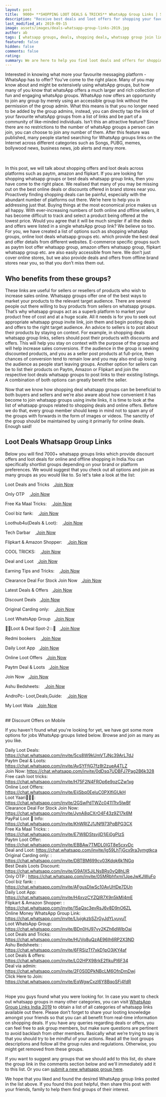 ```yaml
---
layout: post
title:  9000+ **SHOPPING LOOT DEALS & TRICKS** WhatsApp Group Links | September 2019
description: "Receive best deals and loot offers for shopping your favourite items from e-commerce websites as well as stores near you"
last_modified_at: 2019-09-15
image: assets/images/deals-whatsapp-group-links-2019.jpg
author: ab
tags: [ whatsapp groups, deals, shopping deals, whatsapp group join links, loot offers, loot deals, amazon, flipkart, paytm offers ]
featured: false
hidden: false
comments: false
rating:
summary: We are here to help you find loot deals and offers for shopping from your favourite websites such as Paytm, Flipkart, Amazon, Snapdeal, Shopclues etc. Not only that, you will also find deals and discounts for brands near you. Isn't that exciting? You can save thousands of your hard earned monry by taking a look at the <strong>9000+ whatsapp group links </strong> that we have listed for you right here. The best part, you can join as many as you like and that too for <strong>free!!</strong>. We'll tell you how. Go ahead and explore the list.
---
```


Interested in knowing what more your favourite messaging platform - WhatsApp has to offer? You’ve come to the right place. Many of you may know about and might be extensively using whatsApp groups, but how many of you know that whatsApp offers a much larger and rich collection of fun and engaging whatsApp groups. WhatsApp now offers an opportunity to join any group by merely using an accessible group link without the permission of the group admin. What this means is that you no longer need to be added by the group admins, instead, you can directly tap the link of your favourite whatsApp groups from a list of links and be part of a community of like-minded individuals. Isn’t this an attractive feature? Since there are no restrictions to the number of whatsApp groups a person can join, you can choose to join any number of them. After this feature was published, many people started searching for WhatsApp groups links on the Internet across different categories such as Songs, PUBG, memes, bollywood news, business news, job alerts and many more.

<br/><br/>
In this post, we will talk about shopping offers and loot deals across platforms such as paytm, amazon and flipkart. If you are looking for shopping whatsapp groups or best deals whatsapp group links, then you have come to the right place. We realised that many of you may be missing out on the best online deals or discounts offered in brand stores near you. Proactively finding shopping deals can be painful, especially with the abundant number of platforms out there. We’re here to help you in addressing just that. Buying things at the most economical price makes us all happy. With ever-increasing numbers of both online and offline sellers, it has become difficult to track and select a product being offered at the lowest price. Would you agree that it will be much simpler if all the deals and offers were listed in a single whatsApp group link? We believe so too. For you, we have created a list of options such as shopping whatsApp groups, online loot deals whatsapp groups etc. which provide the best deal and offer details from different websites. E-commerce specific groups such as paytm loot offer whatsapp group, amazon offers whatsapp group, flipkart whatsapp group etc. are also easily accessible from here. We don’t just cover online stores, but we also provide deals and offers from offline brand stores near you, so that you don’t miss them out.

## Who benefits from these groups?

These links are useful for sellers or resellers of products who wish to increase sales online. Whatsapp groups offer one of the best ways to market your products to the relevant target audience. There are several people out there willing to buy products from sellers on whatsapp groups. That’s why whatsapp groups act as a superb platform to market your product free of cost and at a huge scale. All it needs is for you to seek out appropriate whatsapp group invite link, join them and begin posting deals and offers to the right target audience. An advice to sellers is to post about their products by staying on context. For example, in shopping deals whatsapp group links, sellers should post their products with discounts and offers. This will help you stay on context with the purpose of the group and will help increase sales conversions. If the audience in the group is seeking discounted products, and you as a seller post products at full-price, then chances of conversion tend to remain low and you may also end up losing the audience as people start leaving groups. Another option for sellers can be to list their products on Paytm, Amazon or Flipkart and join the respective loot deals whatsapp groups to post links to their existing listings. A combination of both options can greatly benefit the seller.

Now that we know how shopping deal whatsapp groups can be beneficial to both buyers and sellers and we’re also aware about how convenient it has become to join whatsapp groups using invite links, it is time to look at the list of whatsapp groups related to shopping deals and online offers. Before we do that, every group member should keep in mind not to spam any of the groups with forwards in the form of images or videos. The sanctity of the group should be maintained by using it primarily for online deals. Enough said!


## Loot Deals Whatsapp Group Links

Below you will find 7000+ whatsapp groups links which provide discount offers and loot deals for online and offline shopping in India.You can specifically shortlist groups depending on your brand or platform preferences. We would suggest that you check out all options and join as many groups as you would like to. So let's take a look at the list:

<p><span>Loot Deals and Tricks&nbsp;&nbsp;&nbsp;<a target="_blank" class="restrict-width-parent" onclick="ga('send', 'event', {eventCategory: 'WhatsApp Group Link', eventAction: 'Click', eventLabel: event.target.href, transport: 'beacon'});" href="https://chat.whatsapp.com/invite/HUVq8uQzAE96Ih6RP2X3ND" rel="nofollow" rel="noreferrer" class="btn btn-success"> Join Now</a></span></p>
<p><span>Only OTP &nbsp;&nbsp;&nbsp;<a target="_blank" class="restrict-width-parent" onclick="ga('send', 'event', {eventCategory: 'WhatsApp Group Link', eventAction: 'Click', eventLabel: event.target.href, transport: 'beacon'});" href="https://chat.whatsapp.com/invite/0SMRbhfxmi1JpeJwKJWuFo" rel="nofollow" rel="noreferrer" class="btn btn-success"> Join Now</a></span></p>
<p><span>Free Ka Maal Tricks: &nbsp;&nbsp;&nbsp;<a target="_blank" class="restrict-width-parent" onclick="ga('send', 'event', {eventCategory: 'WhatsApp Group Link', eventAction: 'Click', eventLabel: event.target.href, transport: 'beacon'});" href="https://chat.whatsapp.com/invite/E7W8DStsvjID1jEi0gPIzS" rel="nofollow" rel="noreferrer" class="btn btn-success"> Join Now</a></span></p>
<p><span>Cool biz fank: &nbsp;&nbsp;&nbsp;<a target="_blank" class="restrict-width-parent" onclick="ga('send', 'event', {eventCategory: 'WhatsApp Group Link', eventAction: 'Click', eventLabel: event.target.href, transport: 'beacon'});" href="https://chat.whatsapp.com/invite/AFgusDlwSc10AvUHDe7DUn" rel="nofollow" rel="noreferrer" class="btn btn-success"> Join Now</a></span></p>
<p><span>Loothub4u(Deals & Loot): &nbsp;&nbsp;&nbsp;<a target="_blank" class="restrict-width-parent" onclick="ga('send', 'event', {eventCategory: 'WhatsApp Group Link', eventAction: 'Click', eventLabel: event.target.href, transport: 'beacon'});" href="https://chat.whatsapp.com/invite/03NQE8DzrQUBfgoOJlXb9j" rel="nofollow" rel="noreferrer" class="btn btn-success"> Join Now</a></span></p>
<p><span>Tech Darbar &nbsp;&nbsp;&nbsp;<a target="_blank" class="restrict-width-parent" onclick="ga('send', 'event', {eventCategory: 'WhatsApp Group Link', eventAction: 'Click', eventLabel: event.target.href, transport: 'beacon'});" href="https://chat.whatsapp.com/invite/J0JnZRVZfdkCvSrNyTEozP" rel="nofollow" rel="noreferrer" class="btn btn-success"> Join Now</a></span></p>
<p><span>Flipkart & Amazon Shopper: &nbsp;&nbsp;&nbsp;<a target="_blank" class="restrict-width-parent" onclick="ga('send', 'event', {eventCategory: 'WhatsApp Group Link', eventAction: 'Click', eventLabel: event.target.href, transport: 'beacon'});" href="https://chat.whatsapp.com/invite/15aQsc3evRsJ6v8D9nO6ZL" rel="nofollow" rel="noreferrer" class="btn btn-success"> Join Now</a></span></p>
<p><span>COOL TRICKS: &nbsp;&nbsp;&nbsp;<a target="_blank" class="restrict-width-parent" onclick="ga('send', 'event', {eventCategory: 'WhatsApp Group Link', eventAction: 'Click', eventLabel: event.target.href, transport: 'beacon'});" href="https://chat.whatsapp.com/invite/5UK68oNcXhNHH0ycDRaTAg" rel="nofollow" rel="noreferrer" class="btn btn-success"> Join Now</a></span></p>
<p><span>Deal and Loot&nbsp;&nbsp;&nbsp;<a target="_blank" class="restrict-width-parent" onclick="ga('send', 'event', {eventCategory: 'WhatsApp Group Link', eventAction: 'Click', eventLabel: event.target.href, transport: 'beacon'});" href="https://chat.whatsapp.com/invite/Ig59LhTjGcx9ra3ymgtkca" rel="nofollow" rel="noreferrer" class="btn btn-success"> Join Now</a></span></p>
<p><span>Earning Tips and Tricks: &nbsp;&nbsp;&nbsp;<a target="_blank" class="restrict-width-parent" onclick="ga('send', 'event', {eventCategory: 'WhatsApp Group Link', eventAction: 'Click', eventLabel: event.target.href, transport: 'beacon'});" href="https://chat.whatsapp.com/invite/Es67c2codtX7W4hiDQ8tIO" rel="nofollow" rel="noreferrer" class="btn btn-success"> Join Now</a></span></p>
<p><span>Clearance Deal For Stock Join Now&nbsp;&nbsp;&nbsp;<a target="_blank" class="restrict-width-parent" onclick="ga('send', 'event', {eventCategory: 'WhatsApp Group Link', eventAction: 'Click', eventLabel: event.target.href, transport: 'beacon'});" href="https://chat.whatsapp.com/invite/JynA8qCXrO4F43z9Z17k6M" rel="nofollow" rel="noreferrer" class="btn btn-success"> Join Now</a></span></p>
<p><span>Latest Deals & Offers&nbsp;&nbsp;&nbsp;<a target="_blank" class="restrict-width-parent" onclick="ga('send', 'event', {eventCategory: 'WhatsApp Group Link', eventAction: 'Click', eventLabel: event.target.href, transport: 'beacon'});" href="https://chat.whatsapp.com/invite/FvJU7IuNQ5yFgqOzXVyP91" rel="nofollow" rel="noreferrer" class="btn btn-success"> Join Now</a></span></p>
<p><span>Discount Deals&nbsp;&nbsp;&nbsp;<a target="_blank" class="restrict-width-parent" onclick="ga('send', 'event', {eventCategory: 'WhatsApp Group Link', eventAction: 'Click', eventLabel: event.target.href, transport: 'beacon'});" href="https://chat.whatsapp.com/invite/KIPKoQe6c1OFDJItG3m2ZG" rel="nofollow" rel="noreferrer" class="btn btn-success"> Join Now</a></span></p>
<p><span>Original Carding only: &nbsp;&nbsp;&nbsp;<a target="_blank" class="restrict-width-parent" onclick="ga('send', 'event', {eventCategory: 'WhatsApp Group Link', eventAction: 'Click', eventLabel: event.target.href, transport: 'beacon'});" href="https://chat.whatsapp.com/invite/DBTBM699cv03Kdqk6k1NGq" rel="nofollow" rel="noreferrer" class="btn btn-success"> Join Now</a></span></p>
<p><span>Loot WhatsApp Group&nbsp;&nbsp;&nbsp;<a target="_blank" class="restrict-width-parent" onclick="ga('send', 'event', {eventCategory: 'WhatsApp Group Link', eventAction: 'Click', eventLabel: event.target.href, transport: 'beacon'});" href="https://chat.whatsapp.com/invite/BDn0HJ97vy2KZh6dWlbOai" rel="nofollow" rel="noreferrer" class="btn btn-success"> Join Now</a></span></p>
<p><span>🔴💥Loot & Deal Spot-2💥🔴&nbsp;&nbsp;&nbsp;<a target="_blank" class="restrict-width-parent" onclick="ga('send', 'event', {eventCategory: 'WhatsApp Group Link', eventAction: 'Click', eventLabel: event.target.href, transport: 'beacon'});" href="https://chat.whatsapp.com/invite/CdpWoKDy87pJhIWHgfPPAh" rel="nofollow" rel="noreferrer" class="btn btn-success"> Join Now</a></span></p>
<p><span>Redmi bookers &nbsp;&nbsp;&nbsp;<a target="_blank" class="restrict-width-parent" onclick="ga('send', 'event', {eventCategory: 'WhatsApp Group Link', eventAction: 'Click', eventLabel: event.target.href, transport: 'beacon'});" href="https://chat.whatsapp.com/invite/4DkhdedursL77zK8Jrlcdf" rel="nofollow" rel="noreferrer" class="btn btn-success"> Join Now</a></span></p>
<p><span>Daily Loot App&nbsp;&nbsp;&nbsp;<a target="_blank" class="restrict-width-parent" onclick="ga('send', 'event', {eventCategory: 'WhatsApp Group Link', eventAction: 'Click', eventLabel: event.target.href, transport: 'beacon'});" href="https://chat.whatsapp.com/invite/H4xvzCYZQlR7X9n5kMI4mE" rel="nofollow" rel="noreferrer" class="btn btn-success"> Join Now</a></span></p>
<p><span>Online Loot Offers&nbsp;&nbsp;&nbsp;<a target="_blank" class="restrict-width-parent" onclick="ga('send', 'event', {eventCategory: 'WhatsApp Group Link', eventAction: 'Click', eventLabel: event.target.href, transport: 'beacon'});" href="https://chat.whatsapp.com/invite/EijSbq0EeluC0PXIfiGUkH" rel="nofollow" rel="noreferrer" class="btn btn-success"> Join Now</a></span></p>
<p><span>Paytm Deal & Loots&nbsp;&nbsp;&nbsp;<a target="_blank" class="restrict-width-parent" onclick="ga('send', 'event', {eventCategory: 'WhatsApp Group Link', eventAction: 'Click', eventLabel: event.target.href, transport: 'beacon'});" href="https://chat.whatsapp.com/invite/AvSYFfjG7fz8t2zueA4TLZ" rel="nofollow" rel="noreferrer" class="btn btn-success"> Join Now</a></span></p>
<p><span>Join Now&nbsp;&nbsp;&nbsp;<a target="_blank" class="restrict-width-parent" onclick="ga('send', 'event', {eventCategory: 'WhatsApp Group Link', eventAction: 'Click', eventLabel: event.target.href, transport: 'beacon'});" href="https://chat.whatsapp.com/invite/0dDsq7UDBFJ7Pag2B6k328" rel="nofollow" rel="noreferrer" class="btn btn-success"> Join Now</a></span></p>
<p><span>Ashu Bedsheets: &nbsp;&nbsp;&nbsp;<a target="_blank" class="restrict-width-parent" onclick="ga('send', 'event', {eventCategory: 'WhatsApp Group Link', eventAction: 'Click', eventLabel: event.target.href, transport: 'beacon'});" href="https://chat.whatsapp.com/invite/6FRSizTf7xkD1pO3jKY4af" rel="nofollow" rel="noreferrer" class="btn btn-success"> Join Now</a></span></p>
<p><span>AndroPc- Loot,Deals,Guide: &nbsp;&nbsp;&nbsp;<a target="_blank" class="restrict-width-parent" onclick="ga('send', 'event', {eventCategory: 'WhatsApp Group Link', eventAction: 'Click', eventLabel: event.target.href, transport: 'beacon'});" href="https://chat.whatsapp.com/invite/8X5pHM8vB2s8ItRUx6pwi5" rel="nofollow" rel="noreferrer" class="btn btn-success"> Join Now</a></span></p>
<p><span>My Loot Wala&nbsp;&nbsp;&nbsp;<a target="_blank" class="restrict-width-parent" onclick="ga('send', 'event', {eventCategory: 'WhatsApp Group Link', eventAction: 'Click', eventLabel: event.target.href, transport: 'beacon'});" href="https://chat.whatsapp.com/invite/5AvUTe0PKgXCEJrnKi0L5o" rel="nofollow" rel="noreferrer" class="btn btn-success"> Join Now</a></span></p>

<br />
## Discount Offers on Mobile

If you haven't found what you're looking for yet, we have got some more options for jobs WhatsApp groups listed below. Browse and join as many as you like.

<div>Daily Loot Deals: <a target="_blank" class="restrict-width-parent" onclick="ga('send', 'event', {eventCategory: 'WhatsApp Group Link', eventAction: 'Click', eventLabel: event.target.href, transport: 'beacon'});" href="https://chat.whatsapp.com/invite/5cs8W9kUmVTJNc39ArL7dJ" rel="nofollow" rel="noreferrer">https://chat.whatsapp.com/invite/5cs8W9kUmVTJNc39ArL7dJ</a></div>
<div>Paytm Deal & Loots: <a target="_blank" class="restrict-width-parent" onclick="ga('send', 'event', {eventCategory: 'WhatsApp Group Link', eventAction: 'Click', eventLabel: event.target.href, transport: 'beacon'});" href="https://chat.whatsapp.com/invite/AvSYFfjG7fz8t2zueA4TLZ" rel="nofollow" rel="noreferrer">https://chat.whatsapp.com/invite/AvSYFfjG7fz8t2zueA4TLZ</a></div>
<div>Join Now: <a target="_blank" class="restrict-width-parent" onclick="ga('send', 'event', {eventCategory: 'WhatsApp Group Link', eventAction: 'Click', eventLabel: event.target.href, transport: 'beacon'});" href="https://chat.whatsapp.com/invite/0dDsq7UDBFJ7Pag2B6k328" rel="nofollow" rel="noreferrer">https://chat.whatsapp.com/invite/0dDsq7UDBFJ7Pag2B6k328</a></div>
<div>Free cash loot tricks: <a target="_blank" class="restrict-width-parent" onclick="ga('send', 'event', {eventCategory: 'WhatsApp Group Link', eventAction: 'Click', eventLabel: event.target.href, transport: 'beacon'});" href="https://chat.whatsapp.com/invite/H75F2N4FROp6e9ozCZw1xg" rel="nofollow" rel="noreferrer">https://chat.whatsapp.com/invite/H75F2N4FROp6e9ozCZw1xg</a></div>
<div>Online Loot Offers: <a target="_blank" class="restrict-width-parent" onclick="ga('send', 'event', {eventCategory: 'WhatsApp Group Link', eventAction: 'Click', eventLabel: event.target.href, transport: 'beacon'});" href="https://chat.whatsapp.com/invite/EijSbq0EeluC0PXIfiGUkH" rel="nofollow" rel="noreferrer">https://chat.whatsapp.com/invite/EijSbq0EeluC0PXIfiGUkH</a></div>
<div>Loot Yaari🤑🤑🤑: <a target="_blank" class="restrict-width-parent" onclick="ga('send', 'event', {eventCategory: 'WhatsApp Group Link', eventAction: 'Click', eventLabel: event.target.href, transport: 'beacon'});" href="https://chat.whatsapp.com/invite/2GSwPdTWZc0411Ttv5lwBf" rel="nofollow" rel="noreferrer">https://chat.whatsapp.com/invite/2GSwPdTWZc0411Ttv5lwBf</a></div>
<div>Clearance Deal For Stock Join Now: <a target="_blank" class="restrict-width-parent" onclick="ga('send', 'event', {eventCategory: 'WhatsApp Group Link', eventAction: 'Click', eventLabel: event.target.href, transport: 'beacon'});" href="https://chat.whatsapp.com/invite/JynA8qCXrO4F43z9Z17k6M" rel="nofollow" rel="noreferrer">https://chat.whatsapp.com/invite/JynA8qCXrO4F43z9Z17k6M</a></div>
<div>PayPal Loot 🎁 Info: <a target="_blank" class="restrict-width-parent" onclick="ga('send', 'event', {eventCategory: 'WhatsApp Group Link', eventAction: 'Click', eventLabel: event.target.href, transport: 'beacon'});" href="https://chat.whatsapp.com/invite/KhWRIZJ1JNf973PqBPG3CX" rel="nofollow" rel="noreferrer">https://chat.whatsapp.com/invite/KhWRIZJ1JNf973PqBPG3CX</a></div>
<div>Free Ka Maal Tricks: : <a target="_blank" class="restrict-width-parent" onclick="ga('send', 'event', {eventCategory: 'WhatsApp Group Link', eventAction: 'Click', eventLabel: event.target.href, transport: 'beacon'});" href="https://chat.whatsapp.com/invite/E7W8DStsvjID1jEi0gPIzS" rel="nofollow" rel="noreferrer">https://chat.whatsapp.com/invite/E7W8DStsvjID1jEi0gPIzS</a></div>
<div>Paytm Loot Offer: <a target="_blank" class="restrict-width-parent" onclick="ga('send', 'event', {eventCategory: 'WhatsApp Group Link', eventAction: 'Click', eventLabel: event.target.href, transport: 'beacon'});" href="https://chat.whatsapp.com/invite/EBBAw7TMDL0IGT8e5cxvDc" rel="nofollow" rel="noreferrer">https://chat.whatsapp.com/invite/EBBAw7TMDL0IGT8e5cxvDc</a></div>
<div>Deal and Loot: <a target="_blank" class="restrict-width-parent" onclick="ga('send', 'event', {eventCategory: 'WhatsApp Group Link', eventAction: 'Click', eventLabel: event.target.href, transport: 'beacon'});" href="https://chat.whatsapp.com/invite/Ig59LhTjGcx9ra3ymgtkca" rel="nofollow" rel="noreferrer">https://chat.whatsapp.com/invite/Ig59LhTjGcx9ra3ymgtkca</a></div>
<div>Original Carding only: : <a target="_blank" class="restrict-width-parent" onclick="ga('send', 'event', {eventCategory: 'WhatsApp Group Link', eventAction: 'Click', eventLabel: event.target.href, transport: 'beacon'});" href="https://chat.whatsapp.com/invite/DBTBM699cv03Kdqk6k1NGq" rel="nofollow" rel="noreferrer">https://chat.whatsapp.com/invite/DBTBM699cv03Kdqk6k1NGq</a></div>
<div>Best Deals Loots Discount: <a target="_blank" class="restrict-width-parent" onclick="ga('send', 'event', {eventCategory: 'WhatsApp Group Link', eventAction: 'Click', eventLabel: event.target.href, transport: 'beacon'});" href="https://chat.whatsapp.com/invite/G9A1X5JiLNsBRs0vQ8hLlR" rel="nofollow" rel="noreferrer">https://chat.whatsapp.com/invite/G9A1X5JiLNsBRs0vQ8hLlR</a></div>
<div>Only OTP : <a target="_blank" class="restrict-width-parent" onclick="ga('send', 'event', {eventCategory: 'WhatsApp Group Link', eventAction: 'Click', eventLabel: event.target.href, transport: 'beacon'});" href="https://chat.whatsapp.com/invite/0SMRbhfxmi1JpeJwKJWuFo" rel="nofollow" rel="noreferrer">https://chat.whatsapp.com/invite/0SMRbhfxmi1JpeJwKJWuFo</a></div>
<div>Cool biz fank: : <a target="_blank" class="restrict-width-parent" onclick="ga('send', 'event', {eventCategory: 'WhatsApp Group Link', eventAction: 'Click', eventLabel: event.target.href, transport: 'beacon'});" href="https://chat.whatsapp.com/invite/AFgusDlwSc10AvUHDe7DUn" rel="nofollow" rel="noreferrer">https://chat.whatsapp.com/invite/AFgusDlwSc10AvUHDe7DUn</a></div>
<div>Daily Loot App: <a target="_blank" class="restrict-width-parent" onclick="ga('send', 'event', {eventCategory: 'WhatsApp Group Link', eventAction: 'Click', eventLabel: event.target.href, transport: 'beacon'});" href="https://chat.whatsapp.com/invite/H4xvzCYZQlR7X9n5kMI4mE" rel="nofollow" rel="noreferrer">https://chat.whatsapp.com/invite/H4xvzCYZQlR7X9n5kMI4mE</a></div>
<div>Flipkart & Amazon Shopper: : <a target="_blank" class="restrict-width-parent" onclick="ga('send', 'event', {eventCategory: 'WhatsApp Group Link', eventAction: 'Click', eventLabel: event.target.href, transport: 'beacon'});" href="https://chat.whatsapp.com/invite/15aQsc3evRsJ6v8D9nO6ZL" rel="nofollow" rel="noreferrer">https://chat.whatsapp.com/invite/15aQsc3evRsJ6v8D9nO6ZL</a></div>
<div>Online Money WhatsApp Group Link: <a target="_blank" class="restrict-width-parent" onclick="ga('send', 'event', {eventCategory: 'WhatsApp Group Link', eventAction: 'Click', eventLabel: event.target.href, transport: 'beacon'});" href="https://chat.whatsapp.com/invite/LIujgkzbSZrGyJdYLyuyuT" rel="nofollow" rel="noreferrer">https://chat.whatsapp.com/invite/LIujgkzbSZrGyJdYLyuyuT</a></div>
<div>Loot WhatsApp Group: <a target="_blank" class="restrict-width-parent" onclick="ga('send', 'event', {eventCategory: 'WhatsApp Group Link', eventAction: 'Click', eventLabel: event.target.href, transport: 'beacon'});" href="https://chat.whatsapp.com/invite/BDn0HJ97vy2KZh6dWlbOai" rel="nofollow" rel="noreferrer">https://chat.whatsapp.com/invite/BDn0HJ97vy2KZh6dWlbOai</a></div>
<div>Loot Deals and Tricks: <a target="_blank" class="restrict-width-parent" onclick="ga('send', 'event', {eventCategory: 'WhatsApp Group Link', eventAction: 'Click', eventLabel: event.target.href, transport: 'beacon'});" href="https://chat.whatsapp.com/invite/HUVq8uQzAE96Ih6RP2X3ND" rel="nofollow" rel="noreferrer">https://chat.whatsapp.com/invite/HUVq8uQzAE96Ih6RP2X3ND</a></div>
<div>Ashu Bedsheets: : <a target="_blank" class="restrict-width-parent" onclick="ga('send', 'event', {eventCategory: 'WhatsApp Group Link', eventAction: 'Click', eventLabel: event.target.href, transport: 'beacon'});" href="https://chat.whatsapp.com/invite/6FRSizTf7xkD1pO3jKY4af" rel="nofollow" rel="noreferrer">https://chat.whatsapp.com/invite/6FRSizTf7xkD1pO3jKY4af</a></div>
<div>Loot Deals & offers: <a target="_blank" class="restrict-width-parent" onclick="ga('send', 'event', {eventCategory: 'WhatsApp Group Link', eventAction: 'Click', eventLabel: event.target.href, transport: 'beacon'});" href="https://chat.whatsapp.com/invite/LO2HPX98rkE2fIkuPI6F34" rel="nofollow" rel="noreferrer">https://chat.whatsapp.com/invite/LO2HPX98rkE2fIkuPI6F34</a></div>
<div>Deal via admin: <a target="_blank" class="restrict-width-parent" onclick="ga('send', 'event', {eventCategory: 'WhatsApp Group Link', eventAction: 'Click', eventLabel: event.target.href, transport: 'beacon'});" href="https://chat.whatsapp.com/invite/2F0S0DPkNBcLM6OfnDmDwj" rel="nofollow" rel="noreferrer">https://chat.whatsapp.com/invite/2F0S0DPkNBcLM6OfnDmDwj</a></div>
<div> Click Here to Join: <a target="_blank" class="restrict-width-parent" onclick="ga('send', 'event', {eventCategory: 'WhatsApp Group Link', eventAction: 'Click', eventLabel: event.target.href, transport: 'beacon'});" href="https://chat.whatsapp.com/invite/EqWgwCxzI6Y8BqoSFi4fdR" rel="nofollow" rel="noreferrer">https://chat.whatsapp.com/invite/EqWgwCxzI6Y8BqoSFi4fdR</a></div>

<br />

Hope you guys found what you were looking for. In case you want to check out whatsapp groups in many other categories, you can visit <a href="{{site.baseurl}}/whatsapp-group-links">WhatsApp Group Links India 2019</a>  to obtain a list of all categories of whatsapp links available out there. Please don’t forget to share your looting knowledge amongst your friends so that you can all benefit from real-time information on shopping deals. If you have any queries regarding deals or offers, you can feel free to ask group members, but make sure questions are pertinent to avoid backlash from other members. Basically what we’re trying to say is that you should try to be mindful of your actions. Read all the loot groups descriptions and follow all the group rules and regulations. Otherwise, you might get removed from these groups.

If you want to suggest any groups that we should add to this list, do share the group link in the comments section below and we'll immediately add it to this list. Or you can <a href="{{ site.baseurl}}/submit-whatsapp-group">submit a new whatsapp group here</a>.

We hope that you liked and found the desired WhatsApp group links posted in the list above. If you found this post helpful, then share this post with your friends, family to help them find groups of their interest.

<br />
<br />
